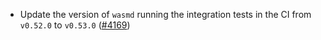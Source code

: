 - Update the version of `wasmd` running the integration tests in the CI from `v0.52.0`
  to `v0.53.0` ([\#4169](https://github.com/informalsystems/hermes/issues/4169))